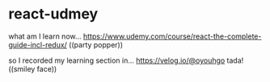# react-udmey

what am I learn now...
https://www.udemy.com/course/react-the-complete-guide-incl-redux/ ((party popper))

so I recorded my learning section in...
https://velog.io/@oyouhgo tada! ((smiley face))
